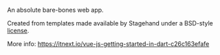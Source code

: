 An absolute bare-bones web app.

Created from templates made available by Stagehand under a BSD-style
[license](https://github.com/dart-lang/stagehand/blob/master/LICENSE).

More info: https://itnext.io/vue-js-getting-started-in-dart-c26c163efafe
